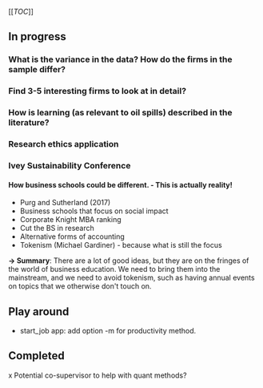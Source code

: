 [[_TOC_]]

## In progress

### What is the variance in the data? How do the firms in the sample differ?

### Find 3-5 interesting firms to look at in detail?

### How is learning (as relevant to oil spills) described in the literature?

### Research ethics application

### Ivey Sustainability Conference

#### How business schools could be different. - This is actually reality!
* Purg and Sutherland (2017)
* Business schools that focus on social impact
* Corporate Knight MBA ranking
* Cut the BS in research
* Alternative forms of accounting
* Tokenism (Michael Gardiner) - because what is still the focus

**-> Summary**: There are a lot of good ideas, but they are on the fringes of the world of business education. We need to bring them into the mainstream, and we need to avoid tokenism, such as having annual events on topics that we otherwise don't touch on.

## Play around
* start_job app: add option -m for productivity method.

## Completed

x Potential co-supervisor to help with quant methods?